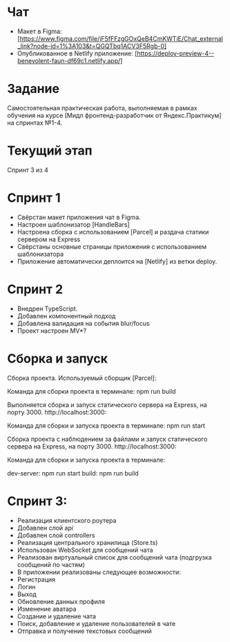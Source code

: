 # Чат

- Макет в Figma: [https://www.figma.com/file/jF5fFFzgGOxQeB4CmKWTiE/Chat_external_link?node-id=1%3A103&t=QGQTbq1ACV3F5Rgb-0]
- Опубликованное в Netlify приложение: [https://deploy-preview-4--benevolent-faun-df69c1.netlify.app/]

# Задание

Cамостоятельная практическая работа, выполняемая в рамках обучения на курсе [Мидл фронтенд-разработчик от Яндекс.Практикум] на спринтах №1-4.

# Текущий этап

Спринт 3 из 4

# Спринт 1

- Свёрстан макет приложения чат в Figma.
- Настроен шаблонизатор [HandleBars]
- Настроена сборка с использованием [Parcel] и раздача статики сервером на Express
- Свёрстаны основные страницы приложения с использованием шаблонизатора
- Приложение автоматически деплоится на [Netlify] из ветки deploy.

# Спринт 2

- Внедрен TypeScript.
- Добавлен компонентный подход
- Добавлена валидация на события blur/focus
- Проект настроен MV\*?

# Сборка и запуск

Сборка проекта. Используемый сборщик [Parcel]:

Команда для сборки проекта в терминале: npm run build

Выполняется сборка и запуск статического сервера на Express, на порту 3000. http://localhost:3000:

Команда для сборки и запуска проекта в терминале: npm run start

Сборка проекта с наблюдением за файлами и запуск статического сервера на Express, на порту 3000. http://localhost:3000:

Команда для сборки и запуска проекта в терминале:

dev-server: npm run start
build: npm run build

# Спринт 3:

- Реализация клиентского роутера
- Добавлен слой api
- Добавлен слой controllers
- Реализация центрального хранилища (Store.ts)
- Использован WebSocket для сообщений чата
- Реализован виртуальный список для сообщений чата (подгрузка сообщений по частям)
- В приложении реализованы следующее возможности:
- Регистрация
- Логин
- Выход
- Обновление данных профиля
- Изменение аватара
- Создание и удаление чата
- Поиск, добавление и удаление пользователей в чате
- Отправка и получение текстовых сообщений
